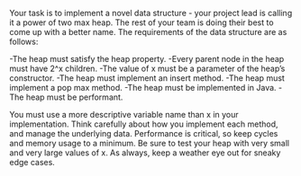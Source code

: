 Your task is to implement a novel data structure - your project lead is calling it a power of two max heap. The rest of your team is doing their best to come up with a better name. The requirements of the data structure are as follows:

-The heap must satisfy the heap property.
-Every parent node in the heap must have 2^x children.
-The value of x must be a parameter of the heap’s constructor.
-The heap must implement an insert method.
-The heap must implement a pop max method.
-The heap must be implemented in Java.
-The heap must be performant.

You must use a more descriptive variable name than x in your implementation.
Think carefully about how you implement each method, and manage the underlying data. Performance is critical, so keep cycles and memory usage to a minimum. Be sure to test your heap with very small and very large values of x. As always, keep a weather eye out for sneaky edge cases. 